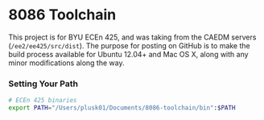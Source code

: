 8086 Toolchain
==============

This project is for BYU ECEn 425, and was taking from the CAEDM servers (`/ee2/ee425/src/dist`). The purpose for posting on GitHub is to make the build process available for Ubuntu 12.04+ and Mac OS X, along with any minor modifications along the way.

### Setting Your Path ###

```bash
# ECEn 425 binaries
export PATH="/Users/plusk01/Documents/8086-toolchain/bin":$PATH
```
